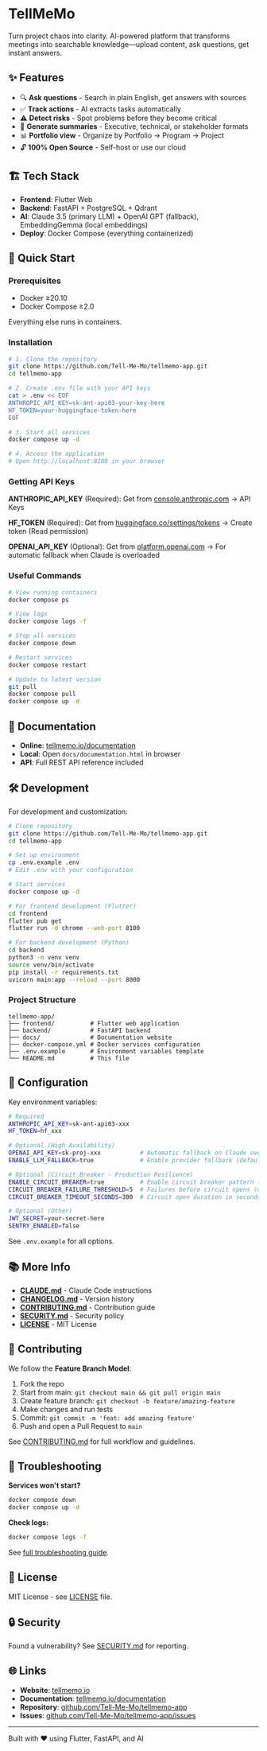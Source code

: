 # TellMeMo

Turn project chaos into clarity. AI-powered platform that transforms meetings into searchable knowledge—upload content, ask questions, get instant answers.

## ✨ Features

- 🔍 **Ask questions** - Search in plain English, get answers with sources
- ✅ **Track actions** - AI extracts tasks automatically
- ⚠️ **Detect risks** - Spot problems before they become critical
- 📝 **Generate summaries** - Executive, technical, or stakeholder formats
- 📊 **Portfolio view** - Organize by Portfolio → Program → Project
- 🔓 **100% Open Source** - Self-host or use our cloud

## 🏗️ Tech Stack

- **Frontend**: Flutter Web
- **Backend**: FastAPI + PostgreSQL + Qdrant
- **AI**: Claude 3.5 (primary LLM) + OpenAI GPT (fallback), EmbeddingGemma (local embeddings)
- **Deploy**: Docker Compose (everything containerized)

## 🚀 Quick Start

### Prerequisites

- Docker ≥20.10
- Docker Compose ≥2.0

Everything else runs in containers.

### Installation

```bash
# 1. Clone the repository
git clone https://github.com/Tell-Me-Mo/tellmemo-app.git
cd tellmemo-app

# 2. Create .env file with your API keys
cat > .env << EOF
ANTHROPIC_API_KEY=sk-ant-api03-your-key-here
HF_TOKEN=your-huggingface-token-here
EOF

# 3. Start all services
docker compose up -d

# 4. Access the application
# Open http://localhost:8100 in your browser
```

### Getting API Keys

**ANTHROPIC_API_KEY** (Required): Get from [console.anthropic.com](https://console.anthropic.com/) → API Keys

**HF_TOKEN** (Required): Get from [huggingface.co/settings/tokens](https://huggingface.co/settings/tokens) → Create token (Read permission)

**OPENAI_API_KEY** (Optional): Get from [platform.openai.com](https://platform.openai.com/api-keys) → For automatic fallback when Claude is overloaded

### Useful Commands

```bash
# View running containers
docker compose ps

# View logs
docker compose logs -f

# Stop all services
docker compose down

# Restart services
docker compose restart

# Update to latest version
git pull
docker compose pull
docker compose up -d
```

## 📖 Documentation

- **Online**: [tellmemo.io/documentation](https://tellmemo.io/documentation)
- **Local**: Open `docs/documentation.html` in browser
- **API**: Full REST API reference included

## 🛠️ Development

For development and customization:

```bash
# Clone repository
git clone https://github.com/Tell-Me-Mo/tellmemo-app.git
cd tellmemo-app

# Set up environment
cp .env.example .env
# Edit .env with your configuration

# Start services
docker compose up -d

# For frontend development (Flutter)
cd frontend
flutter pub get
flutter run -d chrome --web-port 8100

# For backend development (Python)
cd backend
python3 -m venv venv
source venv/bin/activate
pip install -r requirements.txt
uvicorn main:app --reload --port 8000
```

### Project Structure

```
tellmemo-app/
├── frontend/          # Flutter web application
├── backend/           # FastAPI backend
├── docs/              # Documentation website
├── docker-compose.yml # Docker services configuration
├── .env.example       # Environment variables template
└── README.md          # This file
```

## 🔧 Configuration

Key environment variables:

```bash
# Required
ANTHROPIC_API_KEY=sk-ant-api03-xxx
HF_TOKEN=hf_xxx

# Optional (High Availability)
OPENAI_API_KEY=sk-proj-xxx           # Automatic fallback on Claude overload
ENABLE_LLM_FALLBACK=true             # Enable provider fallback (default: true)

# Optional (Circuit Breaker - Production Resilience)
ENABLE_CIRCUIT_BREAKER=true          # Enable circuit breaker pattern (default: true)
CIRCUIT_BREAKER_FAILURE_THRESHOLD=5  # Failures before circuit opens (default: 5)
CIRCUIT_BREAKER_TIMEOUT_SECONDS=300  # Circuit open duration in seconds (default: 300 = 5 min)

# Optional (Other)
JWT_SECRET=your-secret-here
SENTRY_ENABLED=false
```

See `.env.example` for all options.

## 📚 More Info

- **[CLAUDE.md](CLAUDE.md)** - Claude Code instructions
- **[CHANGELOG.md](CHANGELOG.md)** - Version history
- **[CONTRIBUTING.md](CONTRIBUTING.md)** - Contribution guide
- **[SECURITY.md](SECURITY.md)** - Security policy
- **[LICENSE](LICENSE)** - MIT License

## 🤝 Contributing

We follow the **Feature Branch Model**:

1. Fork the repo
2. Start from main: `git checkout main && git pull origin main`
3. Create feature branch: `git checkout -b feature/amazing-feature`
4. Make changes and run tests
5. Commit: `git commit -m 'feat: add amazing feature'`
6. Push and open a Pull Request to `main`

See [CONTRIBUTING.md](CONTRIBUTING.md) for full workflow and guidelines.

## 🐛 Troubleshooting

**Services won't start?**
```bash
docker compose down
docker compose up -d
```

**Check logs:**
```bash
docker compose logs -f
```

See [full troubleshooting guide](https://tellmemo.io/documentation#troubleshooting).

## 📄 License

MIT License - see [LICENSE](LICENSE) file.

## 🔒 Security

Found a vulnerability? See [SECURITY.md](SECURITY.md) for reporting.

## 🌐 Links

- **Website**: [tellmemo.io](https://tellmemo.io)
- **Documentation**: [tellmemo.io/documentation](https://tellmemo.io/documentation)
- **Repository**: [github.com/Tell-Me-Mo/tellmemo-app](https://github.com/Tell-Me-Mo/tellmemo-app)
- **Issues**: [github.com/Tell-Me-Mo/tellmemo-app/issues](https://github.com/Tell-Me-Mo/tellmemo-app/issues)

---

Built with ❤️ using Flutter, FastAPI, and AI
